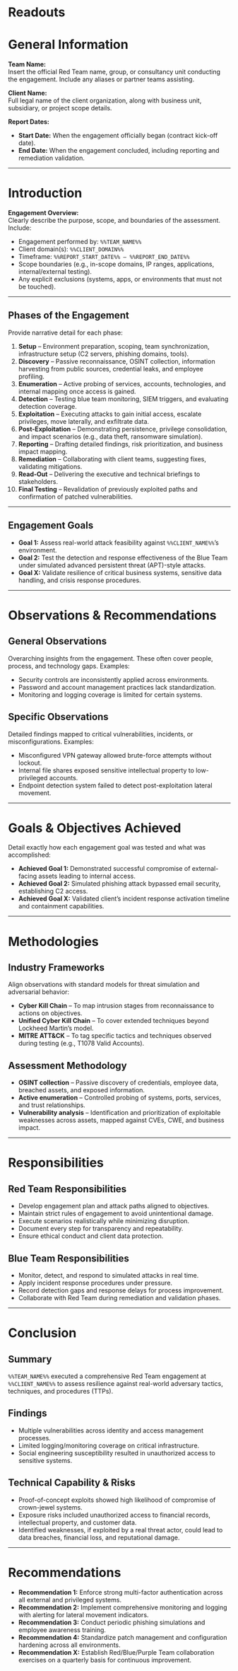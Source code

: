 # Readouts

# General Information

**Team Name:**  
Insert the official Red Team name, group, or consultancy unit conducting the engagement. Include any aliases or partner teams assisting.  

**Client Name:**  
Full legal name of the client organization, along with business unit, subsidiary, or project scope details.  

**Report Dates:**  
- **Start Date:** When the engagement officially began (contract kick-off date).  
- **End Date:** When the engagement concluded, including reporting and remediation validation.  

---

# Introduction

**Engagement Overview:**  
Clearly describe the purpose, scope, and boundaries of the assessment. Include:  
- Engagement performed by: `%%TEAM_NAME%%`  
- Client domain(s): `%%CLIENT_DOMAIN%%`  
- Timeframe: `%%REPORT_START_DATE%% – %%REPORT_END_DATE%%`  
- Scope boundaries (e.g., in-scope domains, IP ranges, applications, internal/external testing).  
- Any explicit exclusions (systems, apps, or environments that must not be touched).  

---

## Phases of the Engagement

Provide narrative detail for each phase:

1. **Setup** – Environment preparation, scoping, team synchronization, infrastructure setup (C2 servers, phishing domains, tools).  
2. **Discovery** – Passive reconnaissance, OSINT collection, information harvesting from public sources, credential leaks, and employee profiling.  
3. **Enumeration** – Active probing of services, accounts, technologies, and internal mapping once access is gained.  
4. **Detection** – Testing blue team monitoring, SIEM triggers, and evaluating detection coverage.  
5. **Exploitation** – Executing attacks to gain initial access, escalate privileges, move laterally, and exfiltrate data.  
6. **Post-Exploitation** – Demonstrating persistence, privilege consolidation, and impact scenarios (e.g., data theft, ransomware simulation).  
7. **Reporting** – Drafting detailed findings, risk prioritization, and business impact mapping.  
8. **Remediation** – Collaborating with client teams, suggesting fixes, validating mitigations.  
9. **Read-Out** – Delivering the executive and technical briefings to stakeholders.  
10. **Final Testing** – Revalidation of previously exploited paths and confirmation of patched vulnerabilities.  

---

## Engagement Goals

- **Goal 1:** Assess real-world attack feasibility against `%%CLIENT_NAME%%`’s environment.  
- **Goal 2:** Test the detection and response effectiveness of the Blue Team under simulated advanced persistent threat (APT)-style attacks.  
- **Goal X:** Validate resilience of critical business systems, sensitive data handling, and crisis response procedures.  

---

# Observations & Recommendations

## General Observations
Overarching insights from the engagement. These often cover people, process, and technology gaps. Examples:  
- Security controls are inconsistently applied across environments.  
- Password and account management practices lack standardization.  
- Monitoring and logging coverage is limited for certain systems.  

## Specific Observations
Detailed findings mapped to critical vulnerabilities, incidents, or misconfigurations. Examples:  
- Misconfigured VPN gateway allowed brute-force attempts without lockout.  
- Internal file shares exposed sensitive intellectual property to low-privileged accounts.  
- Endpoint detection system failed to detect post-exploitation lateral movement.  

---

# Goals & Objectives Achieved

Detail exactly how each engagement goal was tested and what was accomplished:  

- **Achieved Goal 1:** Demonstrated successful compromise of external-facing assets leading to internal access.  
- **Achieved Goal 2:** Simulated phishing attack bypassed email security, establishing C2 access.  
- **Achieved Goal X:** Validated client’s incident response activation timeline and containment capabilities.  

---

# Methodologies

## Industry Frameworks
Align observations with standard models for threat simulation and adversarial behavior:  
- **Cyber Kill Chain** – To map intrusion stages from reconnaissance to actions on objectives.  
- **Unified Cyber Kill Chain** – To cover extended techniques beyond Lockheed Martin’s model.  
- **MITRE ATT&CK** – To tag specific tactics and techniques observed during testing (e.g., T1078 Valid Accounts).  

## Assessment Methodology
- **OSINT collection** – Passive discovery of credentials, employee data, breached assets, and exposed information.  
- **Active enumeration** – Controlled probing of systems, ports, services, and trust relationships.  
- **Vulnerability analysis** – Identification and prioritization of exploitable weaknesses across assets, mapped against CVEs, CWE, and business impact.  

---

# Responsibilities

## Red Team Responsibilities
- Develop engagement plan and attack paths aligned to objectives.  
- Maintain strict rules of engagement to avoid unintentional damage.  
- Execute scenarios realistically while minimizing disruption.  
- Document every step for transparency and repeatability.  
- Ensure ethical conduct and client data protection.  

## Blue Team Responsibilities
- Monitor, detect, and respond to simulated attacks in real time.  
- Apply incident response procedures under pressure.  
- Record detection gaps and response delays for process improvement.  
- Collaborate with Red Team during remediation and validation phases.  

---

# Conclusion

## Summary
`%%TEAM_NAME%%` executed a comprehensive Red Team engagement at `%%CLIENT_NAME%%` to assess resilience against real-world adversary tactics, techniques, and procedures (TTPs).  

## Findings
- Multiple vulnerabilities across identity and access management processes.  
- Limited logging/monitoring coverage on critical infrastructure.  
- Social engineering susceptibility resulted in unauthorized access to sensitive systems.  

## Technical Capability & Risks
- Proof-of-concept exploits showed high likelihood of compromise of crown-jewel systems.  
- Exposure risks included unauthorized access to financial records, intellectual property, and customer data.  
- Identified weaknesses, if exploited by a real threat actor, could lead to data breaches, financial loss, and reputational damage.  

---

# Recommendations

- **Recommendation 1:** Enforce strong multi-factor authentication across all external and privileged systems.  
- **Recommendation 2:** Implement comprehensive monitoring and logging with alerting for lateral movement indicators.  
- **Recommendation 3:** Conduct periodic phishing simulations and employee awareness training.  
- **Recommendation 4:** Standardize patch management and configuration hardening across all environments.  
- **Recommendation X:** Establish Red/Blue/Purple Team collaboration exercises on a quarterly basis for continuous improvement.  
